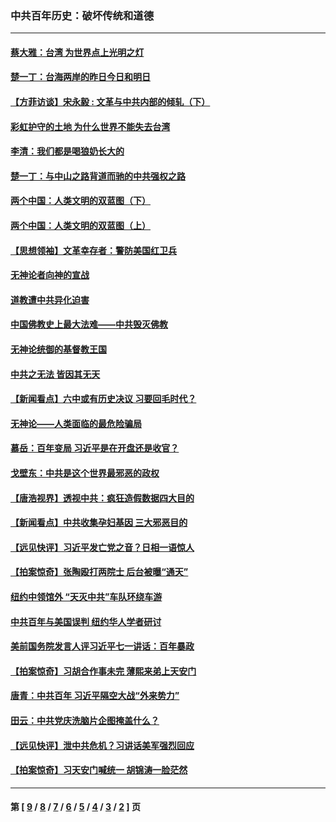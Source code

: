 ### 中共百年历史：破坏传统和道德
---
#### [蔡大雅：台湾 为世界点上光明之灯](../../pages/nf1176114/n13531530.md?03160430) 
#### [楚一丁：台海两岸的昨日今日和明日](../../pages/nf1176114/n13531468.md?03160430) 
#### [【方菲访谈】宋永毅 : 文革与中共内部的倾轧（下）](../../pages/nf1176114/n13486836.md?03160430) 
#### [彩虹护守的土地 为什么世界不能失去台湾](../../pages/nf1176114/n13476849.md?03160430) 
#### [李清：我们都是喝狼奶长大的](../../pages/nf1176114/n13471478.md?03160430) 
#### [楚一丁：与中山之路背道而驰的中共强权之路](../../pages/nf1176114/n13437270.md?03160430) 
#### [两个中国：人类文明的双蓝图（下）](../../pages/nf1176114/n13423132.md?03160430) 
#### [两个中国：人类文明的双蓝图（上）](../../pages/nf1176114/n13422687.md?03160430) 
#### [【思想领袖】文革幸存者：警防美国红卫兵](../../pages/nf1176114/n13339289.md?03160430) 
#### [无神论者向神的宣战](../../pages/nf1176114/n13281535.md?03160430) 
#### [道教遭中共异化迫害](../../pages/nf1176114/n13281463.md?03160430) 
#### [中国佛教史上最大法难——中共毁灭佛教](../../pages/nf1176114/n13281397.md?03160430) 
#### [无神论统御的基督教王国](../../pages/nf1176114/n13281280.md?03160430) 
#### [中共之无法 皆因其无天](../../pages/nf1176114/n13281088.md?03160430) 
#### [【新闻看点】六中或有历史决议 习要回毛时代？](../../pages/nf1176114/n13222895.md?03160430) 
#### [无神论——人类面临的最危险骗局](../../pages/nf1176114/n13196137.md?03160430) 
#### [慕岳：百年变局 习近平是在开盘还是收官？](../../pages/nf1176114/n13206516.md?03160430) 
#### [戈壁东：中共是这个世界最邪恶的政权](../../pages/nf1176114/n13085641.md?03160430) 
#### [【唐浩视界】透视中共：疯狂造假数据四大目的](../../pages/nf1176114/n13080590.md?03160430) 
#### [【新闻看点】中共收集孕妇基因 三大邪恶目的](../../pages/nf1176114/n13077182.md?03160430) 
#### [【远见快评】习近平发亡党之音？日相一语惊人](../../pages/nf1176114/n13074809.md?03160430) 
#### [【拍案惊奇】张陶殴打两院士 后台被曝“通天”](../../pages/nf1176114/n13070496.md?03160430) 
#### [纽约中领馆外 “天灭中共”车队环绕车游](../../pages/nf1176114/n13070693.md?03160430) 
#### [中共百年与美国误判 纽约华人学者研讨](../../pages/nf1176114/n13067969.md?03160430) 
#### [美前国务院发言人评习近平七一讲话：百年暴政](../../pages/nf1176114/n13066986.md?03160430) 
#### [【拍案惊奇】习胡合作事未完 薄熙来弟上天安门](../../pages/nf1176114/n13065867.md?03160430) 
#### [唐青：中共百年 习近平隔空大战“外来势力”](../../pages/nf1176114/n13065976.md?03160430) 
#### [田云：中共党庆洗脑片企图掩盖什么？](../../pages/nf1176114/n13064395.md?03160430) 
#### [【远见快评】泄中共危机？习讲话美军强烈回应](../../pages/nf1176114/n13064269.md?03160430) 
#### [【拍案惊奇】习天安门喊统一 胡锦涛一脸茫然](../../pages/nf1176114/n13063233.md?03160430) 

---
#### 第 [ [9](./9.md?03160430) / [8](./8.md?03160430) / [7](./7.md?03160430) / [6](./6.md?03160430) / [5](./5.md?03160430) / [4](./4.md?03160430) / [3](./3.md?03160430) / [2](./2.md?03160430) ] 页
